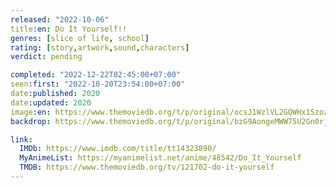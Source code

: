 ```yaml
---
released: "2022-10-06"
title:en: Do It Yourself!!
genres: [slice of life, school]
rating: [story,artwork,sound,characters]
verdict: pending

completed: "2022-12-22T02:45:00+07:00"
seen:first: "2022-10-20T23:54:00+07:00"
date:published: 2020
date:updated: 2020
image:en: https://www.themoviedb.org/t/p/original/ocsJ1WzlVL2GQWHx1SzozcKHjUp.jpg
backdrop: https://www.themoviedb.org/t/p/original/bzG9AongeMWW75U2Gn0rjoSymki.jpg

link:
  IMDb: https://www.imdb.com/title/tt14323890/
  MyAnimeList: https://myanimelist.net/anime/48542/Do_It_Yourself
  TMDB: https://www.themoviedb.org/tv/121702-do-it-yourself
---
```

